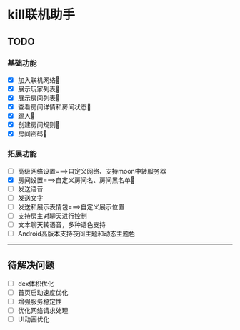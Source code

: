 # kill联机助手

## TODO

### 基础功能

- [x] 加入联机网络🥳
- [x] 展示玩家列表🥳
- [X] 展示房间列表🥳
- [X] 查看房间详情和房间状态🥳
- [x] 踢人🥳
- [X] 创建房间规则🥳
- [x] 房间密码🥳

### 拓展功能

- [ ] 高级网络设置===>自定义网络、支持moon中转服务器
- [X] 房间设置===>自定义房间名、房间黑名单🥳
- [ ] 发送语音
- [ ] 发送文字
- [ ] 发送和展示表情包===>自定义展示位置
- [ ] 支持房主对聊天进行控制
- [ ] 文本聊天转语音，多种语色支持
- [ ] Android高版本支持夜间主题和动态主题色

---

## 待解决问题

- [ ] dex体积优化
- [ ] 首页启动速度优化
- [ ] 增强服务稳定性
- [ ] 优化网络请求处理
- [ ] UI动画优化